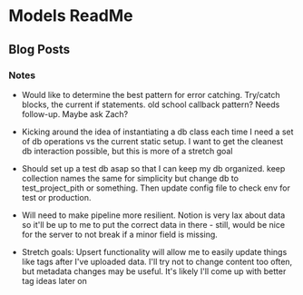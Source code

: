# Models ReadMe

## Blog Posts

### Notes
- Would like to determine the best pattern for error catching. Try/catch blocks, the current if statements. old school callback pattern? Needs follow-up. Maybe ask Zach?

- Kicking around the idea of instantiating a db class each time I need a set of db operations vs the current static setup. I want to get the cleanest db interaction possible, but this is more of a stretch goal

- Should set up a test db asap so that I can keep my db organized. keep collection names the same for simplicity but change db to test_project_pith or something. Then update config file to check env for test or production.

- Will need to make pipeline more resilient. Notion is very lax about data so it'll be up to me to put the correct data in there - still, would be nice for the server to not break if a minor field is missing.

- Stretch goals: Upsert functionality will allow me to easily update things like tags after I've uploaded data. I'll try not to change content too often, but metadata changes may be useful. It's likely I'll come up with better tag ideas later on
